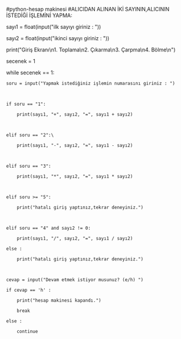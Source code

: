 #python-hesap makinesi
#ALICIDAN ALINAN İKİ SAYININ,ALICININ İSTEDİĞİ İŞLEMİNİ YAPMA:

sayı1 = float(input("ilk sayıyı giriniz : "))

sayı2 = float(input("ikinci sayıyı giriniz : "))



print("Giriş Ekranı\n1. Toplama\n2. Çıkarma\n3. Çarpma\n4. Bölme\n")



secenek = 1



while secenek == 1:

    soru = input("Yapmak istediğiniz işlemin numarasını giriniz : ")



    if soru == "1":

        print(sayı1, "+", sayı2, "=", sayı1 + sayı2)



    elif soru == "2":\

        print(sayı1, "-", sayı2, "=", sayı1 - sayı2)



    elif soru == "3":

        print(sayı1, "*", sayı2, "=", sayı1 * sayı2)



    elif soru >= "5":

        print("hatalı giriş yaptınız,tekrar deneyiniz.")



    elif soru == "4" and sayı2 != 0:

        print(sayı1, "/", sayı2, "=", sayı1 / sayı2)

    else :

        print("hatalı giriş yaptınız,tekrar deneyiniz.")



    cevap = input("Devam etmek istiyor musunuz? (e/h) ")

    if cevap == 'h' :

        print("hesap makinesi kapandı.")

        break

    else :

        continue
